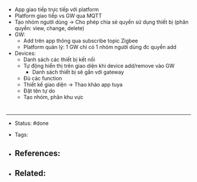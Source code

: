 # 
- App giao tiếp trực tiếp với platform
- Platform giao tiếp vs GW qua MQTT
- Tạo nhóm người dùng -> Cho phép chia sẻ quyền sử dụng thiết bị (phân quyền: view, change, delete)
- GW:
	- Add trên app thông qua subscribe topic Zigbee
	- Platform quản lý: 1 GW chỉ có 1 nhóm người dùng đc quyền add
- Devices:
	- Danh sách các thiết bị kết nối
	- Tự động hiển thị trên giao diện khi device add/remove vào GW
		- Danh sách thiết bị sẽ gắn với gateway
	- Đủ các function
	- Thiết kế giao diện -> Thao khảo app tuya
	- Đặt tên tự do
	- Tạo nhóm, phân khu vực


# 

---
- Status: #done

- Tags: 

- References:
	- 

- Related:
	- 
